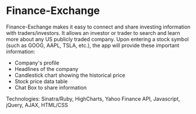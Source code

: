 # Finance-Exchange

Finance-Exchange makes it easy to connect and share investing information with traders/investors. It allows an investor or trader to search and learn more about any US publicly traded company. Upon entering a stock symbol (such as GOOG, AAPL, TSLA, etc.), the app will provide these important information:

- Company's profile
- Headlines of the company
- Candlestick chart showing the historical price
- Stock price data table
- Chat Box to share information

Technologies: Sinatra/Ruby, HighCharts, Yahoo Finance API, Javascript, jQuery, AJAX, HTML/CSS
